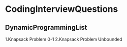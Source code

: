# CodingInterviewQuestions

## DynamicProgrammingList
 1.Knapsack Problem 0-1
 2.Knapsack Problem Unbounded
